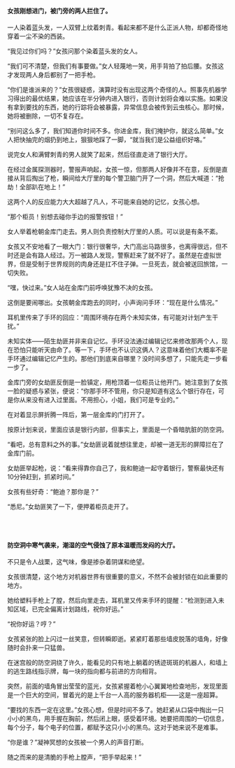 #### 女孩刚想进门，被门旁的两人拦住了。

一人染着蓝头发，一人双臂上纹着刺青。看起来都不是什么正派人物，却都奇怪地穿着一尘不染的西装。

“我见过你们吗？”女孩问那个染着蓝头发的女人。

“我们可不清楚，但我们有事要做。”女人轻蔑地一笑，用手背拍了拍后腰。女孩这才发现两人身后都别了一把手枪。

“你们是谁派来的？”女孩很疑惑，演算时没有出现这两个奇怪的人。照事先机器学习得出的最优结果，她应该在半分钟内进入银行，否则计划将会难以实施。如果没有拿到要找的东西，她的行踪将会被暴露，异常信息会被传到云虫核心。那时候，她将被删除，一切不复存在。

“别问这么多了，我们知道你时间不多。你进金库，我们掩护你，就这么简单。”女人把快抽完的烟扔到地上，狠狠地踩了一脚，“就当我们是公益组织好咯。”

说完女人和满臂刺青的男人就笑了起来，然后径直走进了银行大厅。

在经过金属探测器时，警报声响起，女孩一惊，但那两人好像并不在意，反倒是直接从背后掏出了枪，瞬间给大厅里的每个警卫脑门开了一个洞，然后大喊道：“抢劫！全部趴在地上！”

这两个人的反应能力大大超越了凡人，不可能来自她的记忆，女孩心想。

“那个柜员！别想去碰你手边的报警按钮！”

女人举着枪朝金库门走去。男人则负责控制大厅里的人质。可以说是有条不紊。

女孩又不安地看了一眼大门：银行很奢华，大门高出马路很多，也离得很远，但不时还是会有路人经过。万一被路人发现，警察赶来了就不好了。虽然是在虚拟世界，但是受制于世界规则的肉身还是扛不住子弹。一旦死去，就会被送回旅馆，一切失败。

“嘿，快过来。”女人站在金库门前呼唤犹豫不决的女孩。

这倒是要闹哪出。女孩朝金库跑去的同时，小声询问手环：“现在是什么情况。”

耳机里传来了手环的回应：“周围环境存在两个未知实体，有可能对计划产生干扰。”

未知实体——陌生劫匪并非来自记忆。手环没法通过编辑记忆来修改那两个人，现在恐怕只能听天由命了。等一下，手环也不认识这俩人？这意味着他们大概率不是手环通过编辑记忆产生的。那他们到底来自哪里？没时间多想了，只能先走一步看一步了。

金库门旁的女劫匪反倒是一脸镇定，用枪顶着一位柜员让他开门。她注意到了女孩一脸的疑惑与紧张，便说：“你那手环不管用，你只是知道有这么个银行存在，可是你从来没有进入过里面。不用担心，小姐，我们可是专业的。”

在对着显示屏折腾一阵后，第一层金库的门打开了。

按原计划来说，里面应该是银行内部，但事实上，里面是一个昏暗肮脏的防空洞。

“看吧，总有意料之外的事。”女劫匪说着就想往里走，却被一道无形的屏障拦在了金库门前。

女劫匪举起枪，说：“看来得靠你自己了，我和鲍迪一起守着银行，警察最快还有10分钟赶到，抓紧时间。”

女孩有些好奇：“鲍迪？那你是？”

“悉尼。”女劫匪笑了一下，便押着柜员走开了。

<br><br>

#### 防空洞中寒气袭来，潮湿的空气侵蚀了原本温暖而发闷的大厅。

不只是令人战栗，这气味，像是掺杂着阴谋和绝望。

女孩很清楚，这个地方对机器世界有很重要的意义，不然不会被封锁在如此重要的地方。

她给塑料手枪上了膛，然后向里走去，耳机里又传来手环的提醒：“检测到进入未知区域，已完全偏离计划路线，祝你好运。”

“祝你好运？哼？”

女孩紧张的脸上闪过一丝笑意，但转瞬即逝。紧紧盯着那些墙皮脱落的墙角，好像随时会扑来一只猛兽。

在迷宫般的防空洞绕了许久，能看见的只有地上躺着的锈迹斑斑的机器人，和墙上的逃生路线指示牌，每一块的指向都与前进的方向相背。

突然，前面的墙角冒出莹莹的蓝光，女孩紧握着枪小心翼翼地检查地形，发现里面是一个巨大的空间，冒着光的是上千台一人高的服务器机柜——这是一座超算。

“要找的东西一定在这里。”女孩心想，但是时间不多了。她赶紧从口袋中掏出一只小小的黑鸟，用手握在胸前，然后闭上眼，感受着环境。她要把周围的一切信息，每个分子，每个电子的位置，都赋予这只小小的黑鸟。这对于她来说不是难事。

“你是谁？”凝神冥想的女孩被一个男人的声音打断。

随之而来的是清脆的手枪上膛声，“把手举起来！”
